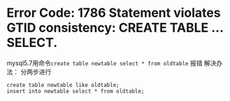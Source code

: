 # Error Code: 1786 Statement violates GTID consistency: CREATE TABLE ... SELECT.

mysql5.7用命令`create table newtable select * from oldtable` 报错
解决办法：
分两步进行

```mysql
create table newtable like oldtable;
insert into newtable select * from oldtable;
```

